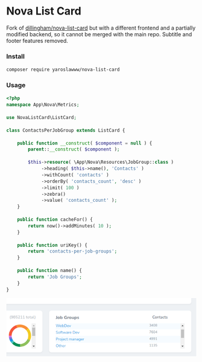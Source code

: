 # Nova List Card

Fork of [dillingham/nova-list-card](https://packagist.org/packages/dillingham/nova-list-card) but with a different
frontend and a partially modified backend, so it cannot be merged with the main repo. Subtitle and footer features
removed.

### Install

```bash
composer require yaroslawww/nova-list-card
```

### Usage

```php
<?php
namespace App\Nova\Metrics;

use NovaListCard\ListCard;

class ContactsPerJobGroup extends ListCard {

    public function __construct( $component = null ) {
        parent::__construct( $component );

        $this->resource( \App\Nova\Resources\JobGroup::class )
             ->heading( $this->name(), 'Contacts' )
             ->withCount( 'contacts' )
             ->orderBy( 'contacts_count', 'desc' )
             ->limit( 100 )
             ->zebra()
             ->value( 'contacts_count' );
    }

    public function cacheFor() {
        return now()->addMinutes( 10 );
    }

    public function uriKey() {
        return 'contacts-per-job-groups';
    }

    public function name() {
        return 'Job Groups';
    }
}
```

![nova-list-card](./assets/images/nova-list-card.png)
